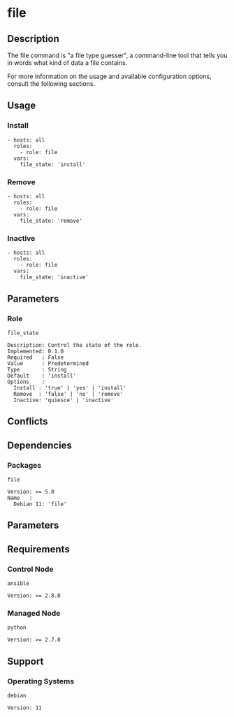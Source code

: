 # file

## Description

The file command is "a file type guesser", a command-line tool that tells you in
words what kind of data a file contains.

For more information on the usage and available configuration options,
consult the following sections.

## Usage

### Install

```
- hosts: all
  roles:
    - role: file
  vars:
    file_state: 'install'
```

### Remove

```
- hosts: all
  roles:
    - role: file
  vars:
    file_state: 'remove'
```

### Inactive

```
- hosts: all
  roles:
    - role: file
  vars:
    file_state: 'inactive'
```

## Parameters

### Role

`file_state`

    Description: Control the state of the role.
    Implemented: 0.1.0
    Required   : False
    Value      : Predetermined
    Type       : String
    Default    : 'install'
    Options    :
      Install : 'true' | 'yes' | 'install'
      Remove  : 'false' | 'no' | 'remove'
      Inactive: 'quiesce' | 'inactive'

## Conflicts

## Dependencies

### Packages

`file`

    Version: >= 5.0
    Name   :
      Debian 11: 'file'

## Parameters

## Requirements

### Control Node

`ansible`

    Version: >= 2.8.0

### Managed Node

`python`

    Version: >= 2.7.0

## Support

### Operating Systems

`debian`

    Version: 11
